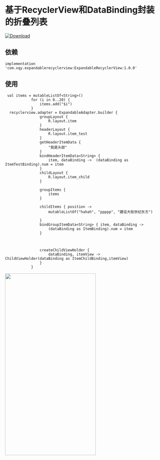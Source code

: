 # 基于RecyclerView和DataBinding封装的折叠列表

[ ![Download](https://api.bintray.com/packages/xqy666666/maven/ExpandableRecyclerView/images/download.svg?version=1.0.0) ](https://bintray.com/xqy666666/maven/ExpandableRecyclerView/1.0.0/link)

## 依赖

`implementation 'com.xqy.expandablerecyclerview:ExpandableRecyclerView:1.0.0'`

## 使用

```
 val items = mutableListOf<String>()
            for (i in 0..20) {
                items.add("$i")
            }
  recyclerview.adapter = ExpandableAdapter.builder {
                groupLayout {
                    R.layout.item
                }
                headerLayout {
                    R.layout.item_test
                }
                getHeaderItemData {
                    "我是头部"
                }
                bindHeaderItemData<String> {
                    item, dataBinding ->  (dataBinding as ItemTestBinding).num = item
                }
                childLayout {
                    R.layout.item_child
                }

                groupItems {
                    items
                }

                childItems { position ->
                    mutableListOf("hahah", "ppppp", "建设大街世纪东方")

                }
                bindGroupItemData<String> { item, dataBinding ->
                    (dataBinding as ItemBinding).num = item
                }



                createChildViewHolder {
                    dataBinding, itemView ->  ChildViewHolder(dataBinding as ItemChildBinding,itemView)
                }
            }
```
<img src="https://github.com/xqy666666/Kotlin-ExpandableRecyclerView/blob/master/expand.gif" width="300" height="600"/>
